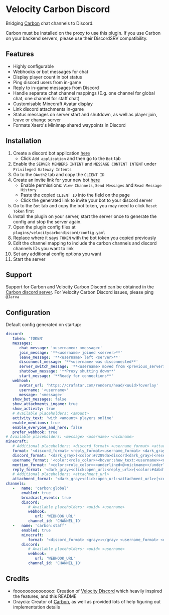 # Velocity Carbon Discord
Bridging [Carbon](https://modrinth.com/plugin/carbon) chat channels to Discord.

Carbon must be installed on the proxy to use this plugin. If you use Carbon on your backend servers, please use their DiscordSRV compatibility.

## Features
- Highly configurable
- Webhooks or bot messages for chat
- Display player count in bot status
- Ping discord users from in-game
- Reply to in-game messages from Discord
- Handle separate chat channel mappings (E.g. one channel for global chat, one channel for staff chat)
- Customisable Minecraft Avatar display
- Link discord attachments in-game
- Status messages on server start and shutdown, as well as player join, leave or change server
- Formats Xaero's Minimap shared waypoints in Discord

## Installation
1. Create a discord bot application [here](https://discordapp.com/developers/applications/)
   - Click `Add application` and then go to the `Bot` tab
2. Enable the `SERVER MEMBERS INTENT` and `MESSAGE CONTENT INTENT` under `Privileged Gateway Intents`
3. Go to the `OAuth2` tab and copy the `CLIENT ID`
4. Create an invite link for your new bot [here](https://discordapi.com/permissions.html)
   - Enable permissions: `View Channels`, `Send Messages` and `Read Message History`
   - Paste the copied `CLIENT ID` into the field on the page
   - Click the generated link to invite your bot to your discord server
3. Go to the `Bot` tab and copy the bot token, you may need to click `Reset Token` first
4. Install the plugin on your server, start the server once to generate the config and stop the server again.
5. Open the plugin config files at `plugins/velocitycarbondiscord/config.yaml`
6. Replace where it says `TOKEN` with the bot token you copied previously
7. Edit the channel mapping to include the carbon channels and discord channels IDs you want to link
8. Set any additional config options you want
9. Start the server

## Support

Support for Carbon and Velocity Carbon Discord can be obtained in the [Carbon discord server](https://discord.gg/S8s75Yf). For Velocity Carbon Discord issues, please ping `@Jarva`

## Configuration
Default config generated on startup:
```yaml
discord:
   token: 'TOKEN'
   messages:
      chat_message: '<username>: <message>'
      join_message: '**<username> joined <server>**'
      leave_message: '**<username> left <server>**'
      disconnect_message: '**<username> was disconnected**'
      server_switch_message: '**<username> moved from <previous_server> to <server>**'
      shutdown_message: '**Proxy shutting down**'
      start_message: '**Ready for connections**'
   webhook:
      avatar_url: 'https://crafatar.com/renders/head/<uuid>?overlay'
      username: '<username>'
      message: '<message>'
   show_bot_messages: false
   show_attachments_ingame: true
   show_activity: true
   # Available placeholders: <amount>
   activity_text: 'with <amount> players online'
   enable_mentions: true
   enable_everyone_and_here: false
   prefer_webhook: true
# Available placeholders: <message> <username> <nickname>
minecraft:
   # Additional placeholders: <discord_format> <username_format> <attachments>
   format: '<discord_format> <reply_format><username_format> <dark_gray>» <reset><message><attachments>'
   discord_format: '<dark_gray>(<color:#7289da>discord<dark_gray>)<reset>'
   username_format: '<color:<role_color>><hover:show_text:<username>><nickname></hover><reset>'
   mention_format: '<color:<role_color>><underlined>@<nickname></underlined></color>'
   reply_format: '<dark_gray><click:open_url:<reply_url>>[<color:#4abdff>←<color:<reply_role_color>><hover:show_text:<reply_username>><reply_nickname></hover><dark_gray>]</click><reset> '
   # Additional placeholders: <attachment_url>
   attachment_format: '<dark_gray><click:open_url:<attachment_url>>[<color:#4abdff>Attachment<dark_gray>]</click><reset>'
channels:
   -   name: 'carbon:global'
       enabled: true
       broadcast_events: true
       discord:
          # Available placeholders: <uuid> <username>
          webhook:
             url: 'WEBHOOK_URL'
          channel_id: 'CHANNEL_ID'
   -   name: 'carbon:staff'
       enabled: true
       minecraft:
          format: '<discord_format> <gray>✦</gray> <username_format> <dark_gray>» <aqua><message><attachments>'
       discord:
          # Available placeholders: <uuid> <username>
          webhook:
             url: 'WEBHOOK_URL'
          channel_id: 'CHANNEL_ID'
```

## Credits
- fooooooooooooooo: Creation of [Velocity Discord](https://modrinth.com/plugin/velocitydiscord/) which heavily inspired the features, and this README
- Draycia: Creator of [Carbon](https://modrinth.com/plugin/carbon), as well as provided lots of help figuring out implementation details
